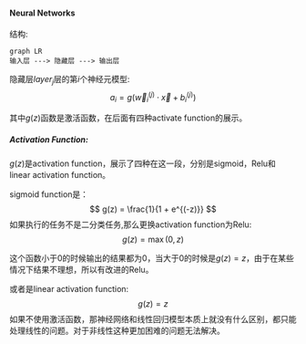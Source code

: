 #### Neural Networks
结构:
```mermaid
graph LR
输入层 ---> 隐藏层 ---> 输出层
```

隐藏层$layer_j$层的第$i$个神经元模型:
$$
a_i = g(\vec w_i^{(j)} \cdot \vec x + b_i^{(j)})
$$

其中$g(z)$函数是激活函数，在后面有四种activate function的展示。

##### *Activation Function*:
$g(z)$是activation function，展示了四种在这一段，分别是sigmoid，Relu和linear activation function。

sigmoid function是：
$$
g(z) = \frac{1}{1 + e^{(-z)}}
$$
如果执行的任务不是二分类任务,那么更换activation function为Relu:
$$
g(z) = \max(0, z)
$$

这个函数小于0的时候输出的结果都为0，当大于0的时候是$g(z) = z$，由于在某些情况下结果不理想，所以有改进的Relu。

或者是linear activation function:
$$
g(z) = z
$$
如果不使用激活函数，那神经网络和线性回归模型本质上就没有什么区别，都只能处理线性的问题。对于非线性这种更加困难的问题无法解决。
